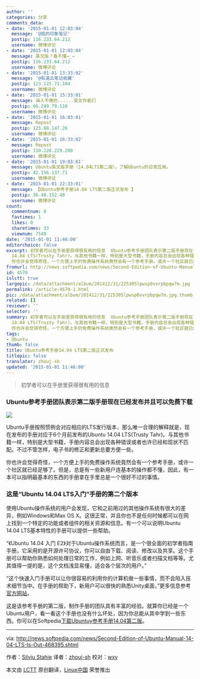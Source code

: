 ```yaml
---
author: ''
categories: 分享
comments_data:
- date: '2015-01-01 12:03:04'
  message: '@我的印象笔记'
  postip: 116.233.64.212
  username: 微博评论
- date: '2015-01-01 12:03:04'
  message: 英文版？看不懂→_→
  postip: 116.233.64.212
  username: 微博评论
- date: '2015-01-01 13:33:02'
  message: '@有道云笔记收藏'
  postip: 123.125.71.104
  username: 微博评论
- date: '2015-01-01 15:33:01'
  message: 诲人不倦的......英文作者们
  postip: 66.249.79.110
  username: 微博评论
- date: '2015-01-01 16:03:01'
  message: Repost
  postip: 125.88.147.26
  username: 微博评论
- date: '2015-01-01 16:33:02'
  message: Repost
  postip: 110.228.229.208
  username: 微博评论
- date: '2015-01-01 19:03:01'
  message: Ubuntu英文版手册（14.04LTS第二版），了解Ubuntu的日常应用。
  postip: 42.156.137.71
  username: 微博评论
- date: '2015-01-01 22:33:01'
  message: 【Ubuntu参考手册14.04 LTS第二版正式发布 】
  postip: 36.40.152.40
  username: 微博评论
count:
  commentnum: 8
  favtimes: 1
  likes: 0
  sharetimes: 33
  viewnum: 7549
date: '2015-01-01 11:46:00'
editorchoice: false
excerpt: 初学者可以在手册里获得很有用的信息  Ubuntu参考手册团队表示第二版手册现在已经发布并且可以免费下载  Ubuntu手册按照惯例会对应相应的LTS发行版本，那么唯一合理的解释就是，现在发布的手册对应于6个月前发布的Ubuntu
  14.04 LTS(Trusty Tahr)。与其他书籍一样，特别是大型书籍，手册内容总会出现各种错误或者也许已经和现状不匹配。不过不管怎样，电子书的修正和更新总要方便一些。
  你也许会觉得奇怪，一个方便上手的免费操作系统竟然会有一个参考手册，或许一个社区就已经足够了。但是，总是有一些新用户连基本的操作都不懂，因此，有
fromurl: http://news.softpedia.com/news/Second-Edition-of-Ubuntu-Manual-14-04-LTS-Is-Out-468395.shtml
id: 4570
islctt: true
largepic: /data/attachment/album/201412/31/225305lpwsp0vvrpbpqw7m.jpg
permalink: /article-4570-1.html
pic: /data/attachment/album/201412/31/225305lpwsp0vvrpbpqw7m.jpg.thumb.jpg
related: []
reviewer: ''
selector: ''
summary: 初学者可以在手册里获得很有用的信息  Ubuntu参考手册团队表示第二版手册现在已经发布并且可以免费下载  Ubuntu手册按照惯例会对应相应的LTS发行版本，那么唯一合理的解释就是，现在发布的手册对应于6个月前发布的Ubuntu
  14.04 LTS(Trusty Tahr)。与其他书籍一样，特别是大型书籍，手册内容总会出现各种错误或者也许已经和现状不匹配。不过不管怎样，电子书的修正和更新总要方便一些。
  你也许会觉得奇怪，一个方便上手的免费操作系统竟然会有一个参考手册，或许一个社区就已经足够了。但是，总是有一些新用户连基本的操作都不懂，因此，有
tags:
- Ubuntu
thumb: false
title: Ubuntu参考手册14.04 LTS第二版正式发布
titlepic: false
translator: zhouj-sh
updated: '2015-01-01 11:46:00'
---
```



> 
> 初学者可以在手册里获得很有用的信息
> 
> 
> 


### Ubuntu参考手册团队表示第二版手册现在已经发布并且可以免费下载


![](/data/attachment/album/201412/31/225305lpwsp0vvrpbpqw7m.jpg)


Ubuntu手册按照惯例会对应相应的LTS发行版本，那么唯一合理的解释就是，现在发布的手册对应于6个月前发布的Ubuntu 14.04 LTS(Trusty Tahr)。与其他书籍一样，特别是大型书籍，手册内容总会出现各种错误或者也许已经和现状不匹配。不过不管怎样，电子书的修正和更新总要方便一些。


你也许会觉得奇怪，一个方便上手的免费操作系统竟然会有一个参考手册，或许一个社区就已经足够了。但是，总是有一些新用户连基本的操作都不懂，因此，有一本可以指明最基本的东西的手册拿在手里总是一个很好不过的事情。


### 这是“Ubuntu 14.04 LTS入门”手册的第二个版本


使用Ubuntu操作系统的用户会发现，它和之前用过的其他操作系统有很大的差异，例如Windows和Max OS X。这很正常，并且你也不是任何时候都可以在网上找到一个特定的功能或者组件的相关资源和信息。有一个可以说明Ubuntu 14.04 LTS基本特性的手册可以提供一些帮助。


“《Ubuntu 14.04 入门 E2》对于Ubuntu操作系统而言，是一个很全面的初学者指南手册。它采用的是开源许可协议，你可以自由下载、阅读、修改以及共享。这个手册可以帮助你熟悉如何处理日常的工作，例如上网、听音乐或者扫描文档等等。尤其值得一提的是，这个文档浅显易懂，适合各个层次的用户。”


“这个快速入门手册可以让你很容易的利用你的计算机做一些事情，而不会陷入技术细节当中。在手册的帮助下，新用户可以很快的熟悉Unity桌面，”更多信息参考[官方网站](http://ubuntu-manual.org/)。


这是该参考手册的第二版，制作手册的团队具有丰富的经验。就算你已经是一个Ubuntu用户，看一看这个手册也没有什么坏处，因为你总能从其中学到一些东西。你可以在Softpedia[下载Ubuntuy参考手册14.04第二版](http://linux.softpedia.com/get/Documentation/Ubuntu-Manual-53530.shtml)。




---


via: <http://news.softpedia.com/news/Second-Edition-of-Ubuntu-Manual-14-04-LTS-Is-Out-468395.shtml>


作者：[Silviu Stahie](http://news.softpedia.com/editors/browse/silviu-stahie) 译者：[zhouj-sh](https://github.com/zhouj-sh) 校对：[wxy](https://github.com/wxy)


本文由 [LCTT](https://github.com/LCTT/TranslateProject) 原创翻译，[Linux中国](http://linux.cn/) 荣誉推出